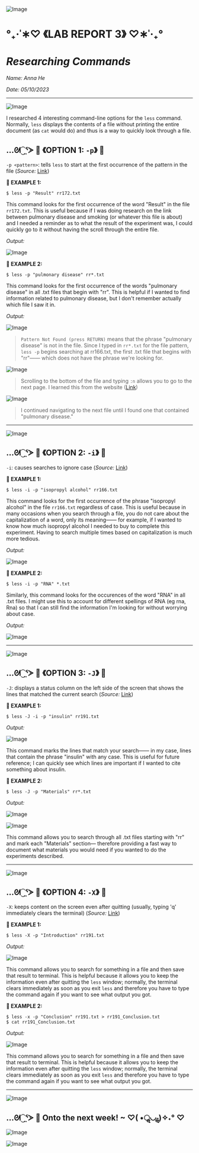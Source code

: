 ![Image](https://media.discordapp.net/attachments/783745953680326656/1094753603274686584/IMG_4813.png?width=2520&height=132)
#                                 °₊·ˈ∗♡ 《LAB REPORT 3》 ♡∗ˈ‧₊°
#                                    _Researching Commands_

*Name: Anna He*

*Date: 05/10/2023*

---
![Image](https://media.discordapp.net/attachments/783745953680326656/1094753603274686584/IMG_4813.png?width=2520&height=132)

I researched 4 interesting command-line options for the `less` command. Normally, `less` displays the contents of a file without printing the entire document (as `cat` would do) and thus is a way to quickly look through a file.

## …ᘛ⁐̤ᕐᐷ 🍒 《OPTION 1: `-p`》 🍒 

`-p <pattern>`: tells `less` to start at the first occurrence of the pattern in the file (_Source:_ [Link](https://www.geeksforgeeks.org/less-command-linux-examples/))


**🍒 EXAMPLE 1:**
```
$ less -p "Result" rr172.txt
```

This command looks for the first occurrence of the word "Result" in the file `rr172.txt`. This is useful because if I was doing research on the link between pulmonary disease and smoking (or whatever this file is about) and I needed a reminder as to what the result of the experiment was, I could quickly go to it without having the scroll through the entire file.

_Output:_

![Image](https://media.discordapp.net/attachments/783745953680326656/1105974956883460148/Screen_Shot_2023-05-10_at_2.49.33_PM.png?width=1888&height=784)

**🍒 EXAMPLE 2:**
```
$ less -p "pulmonary disease" rr*.txt
```

This command looks for the first occurrence of the words "pulmonary disease" in all .txt files that begin with "rr". This is helpful if I wanted to find information related to pulmonary disease, but I don't remember actually which file I saw it in. 

_Output:_


![Image](https://media.discordapp.net/attachments/783745953680326656/1105979818941612032/Screen_Shot_2023-05-10_at_3.08.51_PM.png?width=1052&height=140)
> `Pattern Not Found (press RETURN)` means that the phrase "pulmonary disease" is not in the file. Since I typed in `rr*.txt` for the file pattern, `less -p` begins searching at rr166.txt, the first .txt file that begins with "rr"—— which does not have the phrase we're looking for. 

![Image](https://media.discordapp.net/attachments/783745953680326656/1105999861339389973/Screen_Shot_2023-05-10_at_4.28.29_PM.png?width=2052&height=872)
> Scrolling to the bottom of the file and typing `:n` allows you to go to the next page. I learned this from the website ([Link](https://flaviocopes.com/linux-command-less/#:~:text=In%20this%20case%20the%20behaviour,to%20go%20to%20the%20previous))

![Image](https://media.discordapp.net/attachments/783745953680326656/1106000424445689986/Screen_Shot_2023-05-10_at_4.30.45_PM.png?width=2120&height=668)
> I continued navigating to the next file until I found one that contained "pulmonary disease." 

---
![Image](https://media.discordapp.net/attachments/783745953680326656/1094753603274686584/IMG_4813.png?width=2520&height=132)

## …ᘛ⁐̤ᕐᐷ 🍒 《OPTION 2: `-i`》 🍒 

`-i`: causes searches to ignore case (_Source:_ [Link](https://www.geeksforgeeks.org/less-command-linux-examples/))

**🍒 EXAMPLE 1:**
```
$ less -i -p "isopropyl alcohol" rr166.txt
```

This command looks for the first occurrence of the phrase "isopropyl alcohol" in the file `rr166.txt` regardless of case. This is useful because in many occasions when you search through a file, you do not care about the capitalization of a word, only its meaning—— for example, if I wanted to know how much isopropyl alcohol I needed to buy to complete this experiment. Having to search multiple times based on capitalization is much more tedious. 

_Output:_

![Image](https://media.discordapp.net/attachments/783745953680326656/1106066155183034418/Screen_Shot_2023-05-10_at_8.51.54_PM.png?width=2132&height=892)

**🍒 EXAMPLE 2:**
```
$ less -i -p "RNA" *.txt
```

Similarly, this command looks for the occurences of the word "RNA" in all .txt files. I might use this to account for different spellings of RNA (eg rna, Rna) so that I can still find the information I'm looking for without worrying about case.  

_Output:_

![Image](https://media.discordapp.net/attachments/783745953680326656/1106069831427563550/Screen_Shot_2023-05-10_at_9.06.33_PM.png?width=1956&height=868)

---
![Image](https://media.discordapp.net/attachments/783745953680326656/1094753603274686584/IMG_4813.png?width=2520&height=132)

## …ᘛ⁐̤ᕐᐷ 🍒 《OPTION 3: `-J`》 🍒 

`-J`: displays a status column on the left side of the screen that shows the lines that matched the current search (_Source:_ [Link](https://phoenixnap.com/kb/less-command-in-linux))

**🍒 EXAMPLE 1:**
```
$ less -J -i -p "insulin" rr191.txt
```

_Output:_

![Image](https://media.discordapp.net/attachments/783745953680326656/1106074028944396298/Screen_Shot_2023-05-10_at_9.23.13_PM.png?width=2128&height=852)

This command marks the lines that match your search—— in my case, lines that contain the phrase "insulin" with any case. This is useful for future reference; I can quickly see which lines are important if I wanted to cite something about insulin. 

**🍒 EXAMPLE 2:**
```
$ less -J -p "Materials" rr*.txt
```

 _Output:_
 
 ![Image](https://media.discordapp.net/attachments/783745953680326656/1106082151792918528/Screen_Shot_2023-05-10_at_9.55.31_PM.png?width=2104&height=868)
  
 ![Image](https://media.discordapp.net/attachments/783745953680326656/1106082310165647392/Screen_Shot_2023-05-10_at_9.56.08_PM.png?width=2136&height=872)
 
This command allows you to search through all .txt files starting with "rr" and mark each "Materials" section— therefore providing a fast way to document what materials you would need if you wanted to do the experiments described. 

---
![Image](https://media.discordapp.net/attachments/783745953680326656/1094753603274686584/IMG_4813.png?width=2520&height=132)

## …ᘛ⁐̤ᕐᐷ 🍒 《OPTION 4: `-X`》 🍒 

`-X`: keeps content on the screen even after quitting (usually, typing 'q' immediately clears the terminal) (_Source:_ [Link](https://phoenixnap.com/kb/less-command-in-linux))

**🍒 EXAMPLE 1:**
```
$ less -X -p "Introduction" rr191.txt
```

_Output:_

![Image](https://media.discordapp.net/attachments/783745953680326656/1106078555965767711/Screen_Shot_2023-05-10_at_9.41.13_PM.png?width=2036&height=880)

This command allows you to search for something in a file and then save that result to terminal. This is helpful because it allows you to keep the information even after quitting the `less` window; normally, the terminal clears immediately as soon as you exit `less` and therefore you have to type the command again if you want to see what output you got. 

**🍒 EXAMPLE 2:**

```
$ less -x -p "Conclusion" rr191.txt > rr191_Conclusion.txt
$ cat rr191_Conclusion.txt
```

_Output:_

![Image](https://media.discordapp.net/attachments/783745953680326656/1106078555965767711/Screen_Shot_2023-05-10_at_9.41.13_PM.png?width=2036&height=880)

This command allows you to search for something in a file and then save that result to terminal. This is helpful because it allows you to keep the information even after quitting the `less` window; normally, the terminal clears immediately as soon as you exit `less` and therefore you have to type the command again if you want to see what output you got. 


---
![Image](https://media.discordapp.net/attachments/783745953680326656/1094753603274686584/IMG_4813.png?width=2520&height=132)

## …ᘛ⁐̤ᕐᐷ 🍒 Onto the next week! ~ ♡( •ॢ◡-ॢ)✧˖° ♡
![Image](https://i.pinimg.com/originals/62/8a/0a/628a0a38a8f0b9b9efa19492f63ea541.png)
   
![Image](https://media.discordapp.net/attachments/783745953680326656/1094753603274686584/IMG_4813.png?width=2520&height=132)
